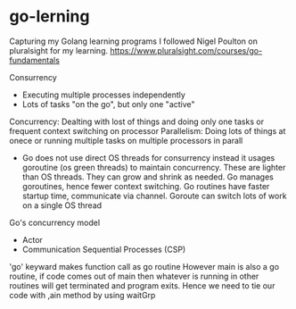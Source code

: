 # go-lerning
Capturing my Golang learning programs 
I followed Nigel Poulton on pluralsight for my learning.
https://www.pluralsight.com/courses/go-fundamentals

Consurrency
- Executing multiple processes independently
- Lots of tasks "on the go", but only one "active"

Concurrency: Dealting with lost of things and doing only one tasks or frequent context switching on processor
Parallelism: Doing lots of things at onece or running multiple tasks on multiple processors in parall

- Go does not use direct OS threads for consurrency instead it usages goroutine (os green threads) to maintain concurrency. These are lighter than OS threads. They can grow and shrink as needed. Go manages goroutines, hence fewer context switching. 
Go routines have faster startup time, communicate via channel.
Goroute can switch lots of work on a single OS thread

Go's concurrency model
- Actor
- Communication Sequential Processes (CSP)


'go' keyward makes function call as go routine
However main is also a go routine, if code comes out of main then whatever is running in other routines will get terminated and program exits. Hence we need to tie our code with ,ain method by using waitGrp

 
